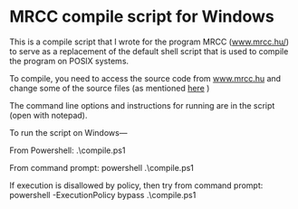 # MRCC compile script for Windows #
This is a compile script that I wrote for the program MRCC (www.mrcc.hu/) to serve as a replacement of the default shell script that is used to compile the program on POSIX systems.

To compile, you need to access the source code from www.mrcc.hu and change some of the source files (as mentioned [here](https://mrcc.hu/index.php/forum/users-corner/250-native-compile-of-mrcc-on-windows) )

The command line options and instructions for running are in the script (open with notepad).

To run the script on Windows—

From Powershell: .\compile.ps1 <options>

From command prompt: powershell .\compile.ps1 <options>
  
If execution is disallowed by policy, then try from command prompt: powershell -ExecutionPolicy bypass .\compile.ps1 <options>
